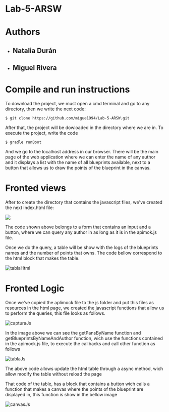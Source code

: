 # Lab-5-ARSW

# Authors

- ## Natalia Durán
- ## Miguel Rivera

# Compile and run instructions

To download the project, we must open a cmd terminal and go to any directory, then we write the next code:

```$ git clone https://github.com/migue1994/Lab-5-ARSW.git```

After that, the project will be dowloaded in the directory where we are in.
To execute the project, write the code

```$ gradle runBoot```

And we go to the localhost address in our browser. There will be the main page of the web application where we can enter the name of any author and it displays a list with the name of all blueprints available, next to a button that allows us to draw the points of the blueprint in the canvas.

# Fronted views

After to create the directory that contains the javascript files, we've created the next index.html file:

![](https://github.com/migue1994/Lab-5-ARSW/blob/master/src/main/resources/img/formulario.PNG)

The code shown above belongs to a form that contains an input and a button, where we can query any author in as long as it is in the apimok.js file.

Once we do the query, a table will be show with the logs of the blueprints names and the number of points that owns. The code bellow correspond to the html block that makes the table.

![tablaHtml](https://github.com/migue1994/Lab-5-ARSW/blob/master/src/main/resources/img/tabla_html.PNG)

# Fronted Logic

Once we've copied the aplimock file to the js folder and put this files as resources in the html page, we created the javascript functions that allow us to perform the queries, this file looks as follows.

![capturaJs](https://github.com/migue1994/Lab-5-ARSW/blob/master/src/main/resources/img/capturaJs.PNG)

In the image above we can see the getPansByName function and getBlueprintsByNameAndAuthor function, wich use the functions contained in the apimock.js file, to execute the callbacks and call other function as follows

![tablaJs](https://github.com/migue1994/Lab-5-ARSW/blob/master/src/main/resources/img/tableJs.PNG)

The above code allows update the html table through a async method, wich allow modify the table without reload the page

That code of the table, has a block that contains a button wich calls a function that makes a canvas where the points of the blueprint are displayed in, this function is show in the bellow image

![canvasJs](https://github.com/migue1994/Lab-5-ARSW/blob/master/src/main/resources/img/canvasJs.PNG)
